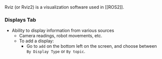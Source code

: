 Rviz (or Rviz2) is a visualization software used in [[ROS2]]. 

### Displays Tab 
- Ability to display information from various sources
	- Camera readings, robot movements, etc.
	- To add a display:
		- Go to `add` on the bottom left on the screen, and choose between `By Display Type` or `By topic`.